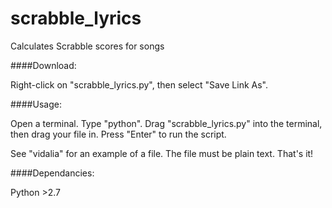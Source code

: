 scrabble_lyrics
===============

Calculates Scrabble scores for songs

####Download:

Right-click on "scrabble_lyrics.py", then select "Save Link As".

####Usage: 

Open a terminal. Type "python". Drag "scrabble_lyrics.py" into the terminal, then drag your file in. Press "Enter" to run the script.

See "vidalia" for an example of a file. The file must be plain text. That's it!

####Dependancies:

Python >2.7
